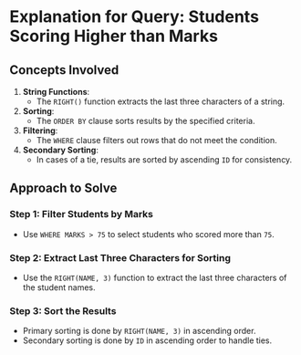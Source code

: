 # Explanation for Query: Students Scoring Higher than Marks

## Concepts Involved
1. **String Functions**:
   - The `RIGHT()` function extracts the last three characters of a string.
2. **Sorting**:
   - The `ORDER BY` clause sorts results by the specified criteria.
3. **Filtering**:
   - The `WHERE` clause filters out rows that do not meet the condition.
4. **Secondary Sorting**:
   - In cases of a tie, results are sorted by ascending `ID` for consistency.

## Approach to Solve
### Step 1: Filter Students by Marks
- Use `WHERE MARKS > 75` to select students who scored more than `75`.

### Step 2: Extract Last Three Characters for Sorting
- Use the `RIGHT(NAME, 3)` function to extract the last three characters of the student names.

### Step 3: Sort the Results
- Primary sorting is done by `RIGHT(NAME, 3)` in ascending order.
- Secondary sorting is done by `ID` in ascending order to handle ties.